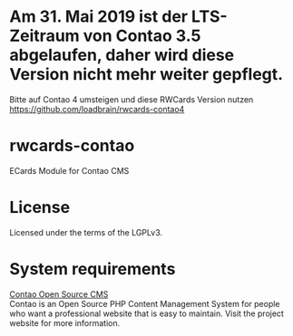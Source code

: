 Am 31. Mai 2019 ist der LTS-Zeitraum von Contao 3.5 abgelaufen, daher wird diese Version nicht mehr weiter gepflegt.
==============================================================
Bitte auf Contao 4 umsteigen und diese RWCards Version nutzen
https://github.com/loadbrain/rwcards-contao4

rwcards-contao
==============

ECards Module for Contao CMS 

License
=======
Licensed under the terms of the LGPLv3.


System requirements
===================
<a href="http://www.contao.org/" target="_blank">Contao Open Source CMS</a><br>
Contao is an Open Source PHP Content Management System for people who want a professional 
website that is easy to maintain. Visit the project website for more information.
